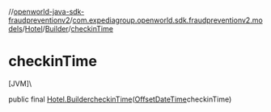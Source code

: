 //[openworld-java-sdk-fraudpreventionv2](../../../../index.md)/[com.expediagroup.openworld.sdk.fraudpreventionv2.models](../../index.md)/[Hotel](../index.md)/[Builder](index.md)/[checkinTime](checkin-time.md)

# checkinTime

[JVM]\

public final [Hotel.Builder](index.md)[checkinTime](checkin-time.md)([OffsetDateTime](https://docs.oracle.com/javase/8/docs/api/java/time/OffsetDateTime.html)checkinTime)
